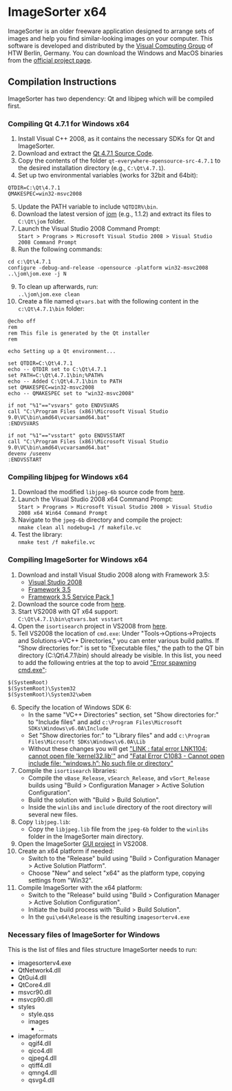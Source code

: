 # ImageSorter x64 

ImageSorter is an older freeware application designed to arrange sets of images and help you find similar-looking images on your computer. This software is developed and distributed by the [Visual Computing Group](https://visual-computing.com/) of HTW Berlin, Germany. You can download the Windows and MacOS binaries from the [official project page](https://visual-computing.com/project/imagesorter/).

## Compilation Instructions

ImageSorter has two dependency: Qt and libjpeg which will be compiled first. 

### Compiling Qt 4.7.1 for Windows x64

1.  Install Visual C++ 2008, as it contains the necessary SDKs for Qt and ImageSorter.
2.  Download and extract the [Qt 4.7.1 Source Code](https://download.qt.io/archive/qt/4.7/).
3.  Copy the contents of the folder `qt-everywhere-opensource-src-4.7.1` to the desired installation directory (e.g., `C:\Qt\4.7.1`).
4.  Set up two environmental variables (works for 32bit and 64bit):
```
QTDIR=C:\Qt\4.7.1 
QMAKESPEC=win32-msvc2008
```
5.  Update the PATH variable to include `%QTDIR%\bin`.
6.  Download the latest version of [jom](https://download.qt.io/official_releases/jom/) (e.g., 1.1.2) and extract its files to `C:\Qt\jom` folder.
7.  Launch the Visual Studio 2008 Command Prompt:    
    `Start > Programs > Microsoft Visual Studio 2008 > Visual Studio 2008 Command Prompt` 
8.  Run the following commands:
```
cd c:\Qt\4.7.1
configure -debug-and-release -opensource -platform win32-msvc2008
..\jom\jom.exe -j N
``` 
9.  To clean up afterwards, run:    
    `..\jom\jom.exe clean`     
10.  Create a file named `qtvars.bat` with the following content in the `c:\Qt\4.7.1\bin` folder:
```
@echo off
rem
rem This file is generated by the Qt installer
rem
    
echo Setting up a Qt environment...
    
set QTDIR=C:\Qt\4.7.1
echo -- QTDIR set to C:\Qt\4.7.1
set PATH=C:\Qt\4.7.1\bin;%PATH%
echo -- Added C:\Qt\4.7.1\bin to PATH
set QMAKESPEC=win32-msvc2008
echo -- QMAKESPEC set to "win32-msvc2008"
    
if not "%1"=="vsvars" goto ENDVSVARS
call "C:\Program Files (x86)\Microsoft Visual Studio 9.0\VC\bin\amd64\vcvarsamd64.bat"
:ENDVSVARS
    
if not "%1"=="vsstart" goto ENDVSSTART
call "C:\Program Files (x86)\Microsoft Visual Studio 9.0\VC\bin\amd64\vcvarsamd64.bat"
devenv /useenv
:ENDVSSTART 
``` 

### Compiling libjpeg for Windows x64

1.  Download the modified `libjpeg-6b` source code from [here](https://git.visual-computing.com/ImageSorter/ImageSorterLegacy/tree/master/jpeg-6b).
2.  Launch the Visual Studio 2008 x64 Command Prompt:    
    `Start > Programs > Microsoft Visual Studio 2008 > Visual Studio 2008 x64 Win64 Command Prompt` 
3.  Navigate to the `jpeg-6b` directory and compile the project:    
    `nmake clean all nodebug=1 /f makefile.vc` 
4.  Test the library:    
    `nmake test /f makefile.vc` 

### Compiling ImageSorter for Windows x64

1.  Download and install Visual Studio 2008 along with Framework 3.5:
    -   [Visual Studio 2008](https://www.microsoft.com/en-us/download/details.aspx?id=7873)
    -   [Framework 3.5](https://www.microsoft.com/en-us/download/details.aspx?id=13276)
    -   [Framework 3.5 Service Pack 1](https://www.microsoft.com/en-us/download/details.aspx?id=25150)
2.  Download the source code from [here](https://github.com/Visual-Computing/ImageSorter).
3.  Start VS2008 with QT x64 support:    
    `C:\Qt\4.7.1\bin\qtvars.bat vsstart` 
4.  Open the `isortisearch` project in VS2008 from [here](https://github.com/Visual-Computing/ImageSorter/tree/main/isort_isearch/isortisearch).
5.  Tell VS2008 the location of `cmd.exe`: Under "Tools->Options->Projects and Solutions->VC++ Directories," you can enter various build paths. If "Show directories for:" is set to "Executable files," the path to the QT bin directory (C:\Qt\4.7.1\bin) should already be visible. In this list, you need to add the following entries at the top to avoid ["Error spawning cmd.exe"](http://www.interact-sw.co.uk/iangblog/2005/09/12/cmdspawnerror): 
```
$(SystemRoot)
$(SystemRoot)\System32
$(SystemRoot)\System32\wbem
```
6.  Specify the location of Windows SDK 6:
    -   In the same "VC++ Directories" section, set "Show directories for:" to "Include files" and add 
    `c:\Program Files\Microsoft SDKs\Windows\v6.0A\Include`
    -   Set "Show directories for:" to "Library files" and add 
    `c:\Program Files\Microsoft SDKs\Windows\v6.0A\Lib`
    - Without these changes you will get ["LINK : fatal error LNK1104: cannot open file 'kernel32.lib'"](https://stackoverflow.com/questions/39514632/error-cannot-open-file-kernel32-lib) and ["Fatal Error C1083 - Cannot open include file: “windows.h”: No such file or directory"](https://stackoverflow.com/questions/80788/fatal-error-c1083-cannot-open-include-file-windows-h-no-such-file-or-direc)
7.  Compile the `isortisearch` libraries:
    -   Compile the `vBase_Release`, `vSearch_Release`, and `vSort_Release` builds using "Build > Configuration Manager > Active Solution Configuration".
    -   Build the solution with "Build > Build Solution".
    -   Inside the `winlibs` and `include` directory of the root directory will several new files.
8.  Copy `libjpeg.lib`:
    -   Copy the `libjpeg.lib` file from the `jpeg-6b` folder to the `winlibs` folder in the ImageSorter main directory.
9.  Open the ImageSorter [GUI project](https://github.com/Visual-Computing/ImageSorter/tree/main/gui) in VS2008.
10. Create an x64 platform if needed:
    -   Switch to the "Release" build using "Build > Configuration Manager > Active Solution Platform".
    -   Choose "New" and select "x64" as the platform type, copying settings from "Win32".
11. Compile ImageSorter with the x64 platform:
    -   Switch to the "Release" build using "Build > Configuration Manager > Active Solution Configuration".
    -   Initiate the build process with "Build > Build Solution".
    -   In the `gui\x64\Release` is the resulting `imagesorterv4.exe`

### Necessary files of ImageSorter for Windows

This is the list of files and files structure ImageSorter needs to run:

- imagesorterv4.exe  
- QtNetwork4.dll  
- QtGui4.dll  
- QtCore4.dll  
- msvcr90.dll  
- msvcp90.dll  
- styles
    -   style.qss
    -   images
        -   ...
- imageformats
    -   qgif4.dll
    -   qico4.dll
    -   qjpeg4.dll
    -   qtiff4.dll
    -   qmng4.dll
    -   qsvg4.dll


